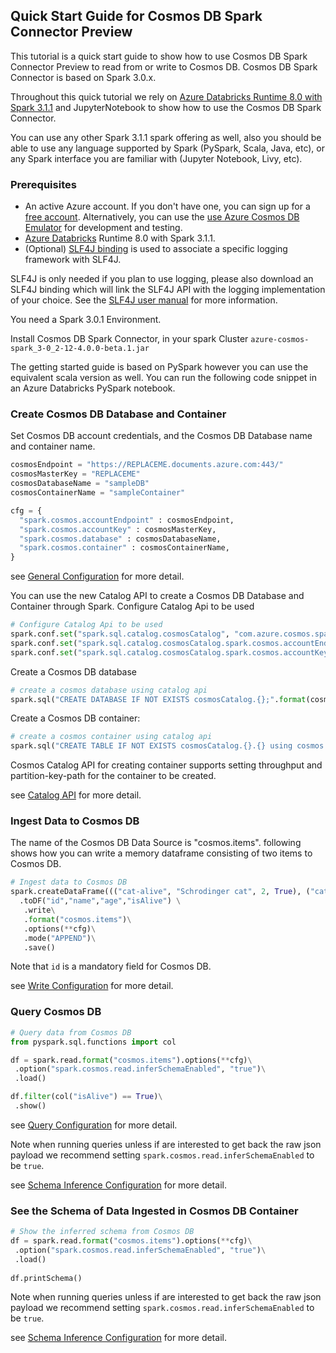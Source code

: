 ## Quick Start Guide for Cosmos DB Spark Connector Preview
This tutorial is a quick start guide to show how to use Cosmos DB Spark Connector Preview to read from or write to Cosmos DB. Cosmos DB Spark Connector is based on Spark 3.0.x. 

Throughout this quick tutorial we rely on 
[Azure Databricks Runtime 8.0 with Spark 3.1.1](https://docs.microsoft.com/azure/databricks/release-notes/runtime/8.0) and
JupyterNotebook to show how to use the Cosmos DB Spark Connector.

You can use any other Spark 3.1.1 spark offering as well, also you should be able to use any language supported by Spark (PySpark, Scala, Java, etc), or any Spark interface you are familiar with (Jupyter Notebook, Livy, etc).

### Prerequisites

- An active Azure account. If you don't have one, you can sign up for a 
  [free account](https://azure.microsoft.com/try/cosmosdb/).
  Alternatively, you can use the
  [use Azure Cosmos DB Emulator](https://github.com/Azure/azure-sdk-for-java/blob/37901eb04f89e5dc12a3bb25e31110d65e6a53b2/sdk/cosmos/azure-cosmos-spark_3-0_2-12/docs/local-emulator.md) for development and testing.
- [Azure Databricks](https://docs.microsoft.com/azure/databricks/release-notes/runtime/8.0)
  Runtime 8.0 with Spark 3.1.1.
- (Optional) [SLF4J binding](https://www.slf4j.org/manual.html) is used to associate a
  specific logging framework with SLF4J.

SLF4J is only needed if you plan to use logging, please also download an SLF4J binding which will
link the SLF4J API with the logging implementation of your choice. See
the [SLF4J user manual](https://www.slf4j.org/manual.html) for more information.

You need a Spark 3.0.1 Environment.

Install Cosmos DB Spark Connector, in your spark Cluster `azure-cosmos-spark_3-0_2-12-4.0.0-beta.1.jar`

[//]: # (//TODO: moderakh add maven coordinates once published)

The getting started guide is based on PySpark however you can use the equivalent scala version as well.
You can run the following code snippet in an Azure Databricks PySpark notebook.

### Create Cosmos DB Database and Container

Set Cosmos DB account credentials, and the Cosmos DB Database name and container name.
```python
cosmosEndpoint = "https://REPLACEME.documents.azure.com:443/"
cosmosMasterKey = "REPLACEME"
cosmosDatabaseName = "sampleDB"
cosmosContainerName = "sampleContainer"

cfg = {
  "spark.cosmos.accountEndpoint" : cosmosEndpoint,
  "spark.cosmos.accountKey" : cosmosMasterKey,
  "spark.cosmos.database" : cosmosDatabaseName,
  "spark.cosmos.container" : cosmosContainerName,
}
```

see [General Configuration](https://github.com/Azure/azure-sdk-for-java/blob/37901eb04f89e5dc12a3bb25e31110d65e6a53b2/sdk/cosmos/azure-cosmos-spark_3-0_2-12/docs/configuration-reference.md#Generic-Configuration) for more detail.

You can use the new Catalog API to create a Cosmos DB Database and Container through Spark.
Configure Catalog Api to be used
```python
# Configure Catalog Api to be used
spark.conf.set("spark.sql.catalog.cosmosCatalog", "com.azure.cosmos.spark.CosmosCatalog")
spark.conf.set("spark.sql.catalog.cosmosCatalog.spark.cosmos.accountEndpoint", cosmosEndpoint)
spark.conf.set("spark.sql.catalog.cosmosCatalog.spark.cosmos.accountKey", cosmosMasterKey)
```

Create a Cosmos DB database
```python
# create a cosmos database using catalog api
spark.sql("CREATE DATABASE IF NOT EXISTS cosmosCatalog.{};".format(cosmosDatabaseName))
```

Create a Cosmos DB container:
```python
# create a cosmos container using catalog api
spark.sql("CREATE TABLE IF NOT EXISTS cosmosCatalog.{}.{} using cosmos.items TBLPROPERTIES(partitionKeyPath = '/id', manualThroughput = '1100')".format(cosmosDatabaseName, cosmosContainerName))
```
Cosmos Catalog API for creating container supports setting throughput and partition-key-path for the container to be created.

see [Catalog API](https://github.com/Azure/azure-sdk-for-java/blob/37901eb04f89e5dc12a3bb25e31110d65e6a53b2/sdk/cosmos/azure-cosmos-spark_3-0_2-12/docs/catalog-api.md) for more detail.

### Ingest Data to Cosmos DB

The name of the Cosmos DB Data Source is "cosmos.items". following shows how you can write a memory dataframe consisting of two items to Cosmos DB.
```python
# Ingest data to Cosmos DB
spark.createDataFrame((("cat-alive", "Schrodinger cat", 2, True), ("cat-dead", "Schrodinger cat", 2, False)))\
  .toDF("id","name","age","isAlive") \
   .write\
   .format("cosmos.items")\
   .options(**cfg)\
   .mode("APPEND")\
   .save()
```
Note that `id` is a mandatory field for Cosmos DB.

see [Write Configuration](https://github.com/Azure/azure-sdk-for-java/blob/37901eb04f89e5dc12a3bb25e31110d65e6a53b2/sdk/cosmos/azure-cosmos-spark_3-0_2-12/docs/configuration-reference.md#write-config) for more detail.


### Query Cosmos DB

```python
# Query data from Cosmos DB
from pyspark.sql.functions import col

df = spark.read.format("cosmos.items").options(**cfg)\
 .option("spark.cosmos.read.inferSchemaEnabled", "true")\
 .load()

df.filter(col("isAlive") == True)\
 .show()
```

see [Query Configuration](https://github.com/Azure/azure-sdk-for-java/blob/37901eb04f89e5dc12a3bb25e31110d65e6a53b2/sdk/cosmos/azure-cosmos-spark_3-0_2-12/docs/configuration-reference.md#query-config) for more detail.

Note when running queries unless if are interested to get back the raw json payload
we recommend setting `spark.cosmos.read.inferSchemaEnabled` to be `true`.

see [Schema Inference Configuration](https://github.com/Azure/azure-sdk-for-java/blob/37901eb04f89e5dc12a3bb25e31110d65e6a53b2/sdk/cosmos/azure-cosmos-spark_3-0_2-12/docs/configuration-reference.md#schema-inference-config) for more detail.


### See the Schema of Data Ingested in Cosmos DB Container

```python
# Show the inferred schema from Cosmos DB
df = spark.read.format("cosmos.items").options(**cfg)\
 .option("spark.cosmos.read.inferSchemaEnabled", "true")\
 .load()
 
df.printSchema()
```

Note when running queries unless if are interested to get back the raw json payload
we recommend setting `spark.cosmos.read.inferSchemaEnabled` to be `true`.

see [Schema Inference Configuration](https://github.com/Azure/azure-sdk-for-java/blob/37901eb04f89e5dc12a3bb25e31110d65e6a53b2/sdk/cosmos/azure-cosmos-spark_3-0_2-12/docs/configuration-reference.md#schema-inference-config) for more detail.

